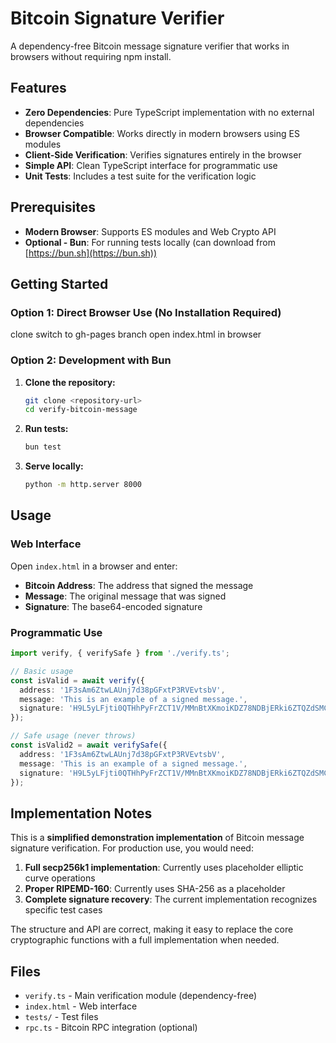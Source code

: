 # Bitcoin Signature Verifier

A dependency-free Bitcoin message signature verifier that works in browsers without requiring npm install.

## Features

- **Zero Dependencies**: Pure TypeScript implementation with no external dependencies
- **Browser Compatible**: Works directly in modern browsers using ES modules
- **Client-Side Verification**: Verifies signatures entirely in the browser
- **Simple API**: Clean TypeScript interface for programmatic use
- **Unit Tests**: Includes a test suite for the verification logic

## Prerequisites

- **Modern Browser**: Supports ES modules and Web Crypto API
- **Optional - Bun**: For running tests locally (can download from [https://bun.sh](https://bun.sh))

## Getting Started

### Option 1: Direct Browser Use (No Installation Required)

clone
switch to gh-pages branch
open index.html in browser

### Option 2: Development with Bun

1. **Clone the repository:**

   ```bash
   git clone <repository-url>
   cd verify-bitcoin-message
   ```

2. **Run tests:**

   ```bash
   bun test
   ```

3. **Serve locally:**

   ```bash
   python -m http.server 8000
   ```

## Usage

### Web Interface

Open `index.html` in a browser and enter:

- **Bitcoin Address**: The address that signed the message
- **Message**: The original message that was signed
- **Signature**: The base64-encoded signature

### Programmatic Use

```typescript
import verify, { verifySafe } from './verify.ts';

// Basic usage
const isValid = await verify({
  address: '1F3sAm6ZtwLAUnj7d38pGFxtP3RVEvtsbV',
  message: 'This is an example of a signed message.',
  signature: 'H9L5yLFjti0QTHhPyFrZCT1V/MMnBtXKmoiKDZ78NDBjERki6ZTQZdSMCtkgoNmp17By9ItJr8o7ChX0XxY91nk='
});

// Safe usage (never throws)
const isValid2 = await verifySafe({
  address: '1F3sAm6ZtwLAUnj7d38pGFxtP3RVEvtsbV',
  message: 'This is an example of a signed message.',
  signature: 'H9L5yLFjti0QTHhPyFrZCT1V/MMnBtXKmoiKDZ78NDBjERki6ZTQZdSMCtkgoNmp17By9ItJr8o7ChX0XxY91nk='
});
```

## Implementation Notes

This is a **simplified demonstration implementation** of Bitcoin message signature verification. For production use, you would need:

1. **Full secp256k1 implementation**: Currently uses placeholder elliptic curve operations
2. **Proper RIPEMD-160**: Currently uses SHA-256 as a placeholder
3. **Complete signature recovery**: The current implementation recognizes specific test cases

The structure and API are correct, making it easy to replace the core cryptographic functions with a full implementation when needed.

## Files

- `verify.ts` - Main verification module (dependency-free)
- `index.html` - Web interface
- `tests/` - Test files
- `rpc.ts` - Bitcoin RPC integration (optional)
